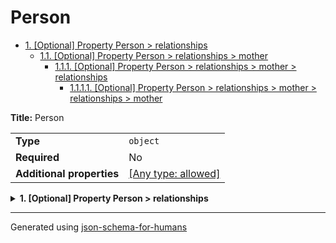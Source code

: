 # Person

- [1. [Optional] Property Person > relationships](#relationships)
  - [1.1. [Optional] Property Person > relationships > mother](#relationships_mother)
    - [1.1.1. [Optional] Property Person > relationships > mother > relationships](#relationships_mother_relationships)
      - [1.1.1.1. [Optional] Property Person > relationships > mother > relationships > mother](#relationships_mother_relationships_mother)

**Title:** Person

|                           |                                                                           |
| ------------------------- | ------------------------------------------------------------------------- |
| **Type**                  | `object`                                                                  |
| **Required**              | No                                                                        |
| **Additional properties** | [[Any type: allowed]](# "Additional Properties of any type are allowed.") |

<details>
<summary><strong> <a name="relationships"></a>1. [Optional] Property Person > relationships</strong>  

</summary>
<blockquote>

|                           |                                                                           |
| ------------------------- | ------------------------------------------------------------------------- |
| **Type**                  | `object`                                                                  |
| **Required**              | No                                                                        |
| **Additional properties** | [[Any type: allowed]](# "Additional Properties of any type are allowed.") |
| **Defined in**            | #/definitions/person/properties/relationships                             |

**Description:** Relationships between this person and others

<details>
<summary><strong> <a name="relationships_mother"></a>1.1. [Optional] Property Person > relationships > mother</strong>  

</summary>
<blockquote>

|                           |                                                                           |
| ------------------------- | ------------------------------------------------------------------------- |
| **Type**                  | `object`                                                                  |
| **Required**              | No                                                                        |
| **Additional properties** | [[Any type: allowed]](# "Additional Properties of any type are allowed.") |
| **Defined in**            | #/definitions/person                                                      |

**Description:** A human being

<details>
<summary><strong> <a name="relationships_mother_relationships"></a>1.1.1. [Optional] Property Person > relationships > mother > relationships</strong>  

</summary>
<blockquote>

|                           |                                                                           |
| ------------------------- | ------------------------------------------------------------------------- |
| **Type**                  | `object`                                                                  |
| **Required**              | No                                                                        |
| **Additional properties** | [[Any type: allowed]](# "Additional Properties of any type are allowed.") |

**Description:** Relationships between this person and others

<details>
<summary><strong> <a name="relationships_mother_relationships_mother"></a>1.1.1.1. [Optional] Property Person > relationships > mother > relationships > mother</strong>  

</summary>
<blockquote>

|                           |                                                                           |
| ------------------------- | ------------------------------------------------------------------------- |
| **Type**                  | `object`                                                                  |
| **Required**              | No                                                                        |
| **Additional properties** | [[Any type: allowed]](# "Additional Properties of any type are allowed.") |
| **Same definition as**    | [mother](#relationships_mother)                                           |

**Description:** A human being

</blockquote>
</details>

</blockquote>
</details>

</blockquote>
</details>

</blockquote>
</details>

----------------------------------------------------------------------------------------------------------------------------
Generated using [json-schema-for-humans](https://github.com/coveooss/json-schema-for-humans)